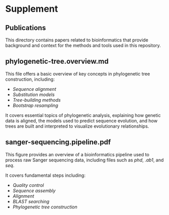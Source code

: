 # Supplement

## Publications
This directory contains papers related to bioinformatics that provide background and context for the methods and tools used in this repository.

## phylogenetic-tree.overview.md
This file offers a basic overview of key concepts in phylogenetic tree construction, including:
- *Sequence alignment*
- *Substitution models*
- *Tree-building methods*
- *Bootstrap resampling*

It covers essential topics of phylogenetic analysis, explaining how genetic data is aligned, the models used to predict sequence evolution, and how trees are built and interpreted to visualize evolutionary relationships.

## sanger-sequencing.pipeline.pdf
This figure provides an overview of a bioinformatics pipeline used to process raw Sanger sequencing data, including files such as *phd*, *.ab1*, and *seq*. 

It covers fundamental steps including:
- *Quality control*
- *Sequence assembly*
- *Alignment*
- *BLAST searching*
- *Phylogenetic tree construction*
